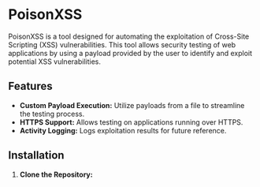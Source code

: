 # PoisonXSS

PoisonXSS is a tool designed for automating the exploitation of Cross-Site Scripting (XSS) vulnerabilities. This tool allows security testing of web applications by using a payload provided by the user to identify and exploit potential XSS vulnerabilities.

## Features

- **Custom Payload Execution:** Utilize payloads from a file to streamline the testing process.
- **HTTPS Support:** Allows testing on applications running over HTTPS.
- **Activity Logging:** Logs exploitation results for future reference.

## Installation

1. **Clone the Repository:**
